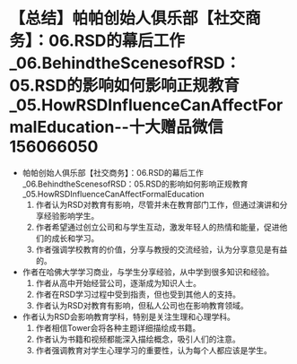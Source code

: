 # 【总结】帕帕创始人俱乐部【社交商务】：06.RSD的幕后工作_06.BehindtheScenesofRSD：05.RSD的影响如何影响正规教育_05.HowRSDInfluenceCanAffectFormalEducation--十大赠品微信156066050

-   帕帕创始人俱乐部【社交商务】：06.RSD的幕后工作_06.BehindtheScenesofRSD：05.RSD的影响如何影响正规教育_05.HowRSDInfluenceCanAffectFormalEducation
    1.  作者认为RSD对教育有影响，尽管并未在教育部门工作，但通过演讲和分享经验影响学生。
    2.  作者希望通过创立公司和与学生互动，激发年轻人的热情和能量，促进他们的成长和学习。
    3.  作者强调学校教育的价值，分享与教授的交流经验，认为分享意见是有益的。
-   作者在哈佛大学学习商业，与学生分享经验，从中学到很多知识和经验。
    1.  作者从高中开始经营公司，逐渐成为知识人士。
    2.  作者在RSD学习过程中受到指责，但也受到其他人的支持。
    3.  作者认为RSD对教育有影响，但私人公司也在影响教育领域。
-   作者认为RSD会影响教育学科，特别是关注生理和心理学科。
    1.  作者相信Tower会将各种主题详细描绘成书籍。
    2.  作者认为书籍和视频都能深入描绘概念，吸引人们的注意。
    3.  作者强调教育对学生心理学习的重要性，认为每个人都应该是学生。